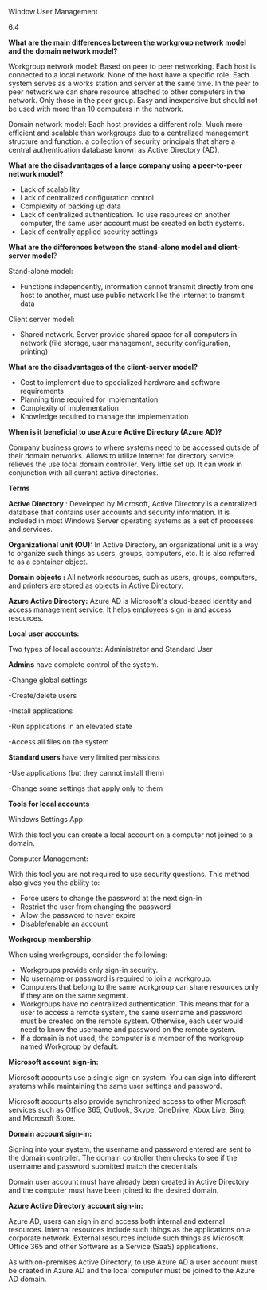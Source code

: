 Window User Management

6.4

**What are the main differences between the workgroup network model and the domain network model?**

Workgroup network model: Based on peer to peer networking. Each host is connected to a local network. None of the host have a specific role. Each system serves as a works station and server at the same time. In the peer to peer network we can share resource attached to other computers in the network. Only those in the peer group. Easy and inexpensive but should not be used with more than 10 computers in the network.

Domain network model: Each host provides a different role. Much more efficient and scalable than workgroups due to a centralized management structure and function. a collection of security principals that share a central authentication database known as Active Directory (AD).

**What are the disadvantages of a large company using a peer-to-peer network model?**

- Lack of scalability
- Lack of centralized configuration control
- Complexity of backing up data
- Lack of centralized authentication. To use resources on another computer, the same user account must be created on both systems.
- Lack of centrally applied security settings

**What are the differences between the stand-alone model and client-server model**?

Stand-alone model:

  - Functions independently, information cannot transmit directly from one host to another, must use public network like the internet to transmit data

Client server model:

  - Shared network. Server provide shared space for all computers in network (file storage, user management, security configuration, printing)

**What are the disadvantages of the client-server model?**

- Cost to implement due to specialized hardware and software requirements
- Planning time required for implementation
- Complexity of implementation
- Knowledge required to manage the implementation

**When is it beneficial to use Azure Active Directory (Azure AD)?**

Company business grows to where systems need to be accessed outside of their domain networks. Allows to utilize internet for directory service, relieves the use local domain controller. Very little set up. It can work in conjunction with all current active directories.

**Terms**

**Active Directory** : Developed by Microsoft, Active Directory is a centralized database that contains user accounts and security information. It is included in most Windows Server operating systems as a set of processes and services.

**Organizational unit (OU):** In Active Directory, an organizational unit is a way to organize such things as users, groups, computers, etc. It is also referred to as a container object.

**Domain objects :** All network resources, such as users, groups, computers, and printers are stored as objects in Active Directory.

**Azure Active Directory:** Azure AD is Microsoft&#39;s cloud-based identity and access management service. It helps employees sign in and access resources.

**Local user accounts:**

Two types of local accounts: Administrator and Standard User

**Admins** have complete control of the system.

-Change global settings

-Create/delete users

-Install applications

-Run applications in an elevated state

-Access all files on the system

**Standard users** have very limited permissions

-Use applications (but they cannot install them)

-Change some settings that apply only to them

**Tools for local accounts**

Windows Settings App:

With this tool you can create a local account on a computer not joined to a domain.

Computer Management:

With this tool you are not required to use security questions. This method also gives you the ability to:

- Force users to change the password at the next sign-in
- Restrict the user from changing the password
- Allow the password to never expire
- Disable/enable an account

**Workgroup membership:**

When using workgroups, consider the following:

- Workgroups provide only sign-in security.
- No username or password is required to join a workgroup.
- Computers that belong to the same workgroup can share resources only if they are on the same segment.
- Workgroups have no centralized authentication. This means that for a user to access a remote system, the same username and password must be created on the remote system. Otherwise, each user would need to know the username and password on the remote system.
- If a domain is not used, the computer is a member of the workgroup named Workgroup by default.

**Microsoft account sign-in:**

Microsoft accounts use a single sign-on system. You can sign into different systems while maintaining the same user settings and password.

Microsoft accounts also provide synchronized access to other Microsoft services such as Office 365, Outlook, Skype, OneDrive, Xbox Live, Bing, and Microsoft Store.

**Domain account sign-in:**

Signing into your system, the username and password entered are sent to the domain controller. The domain controller then checks to see if the username and password submitted match the credentials

Domain user account must have already been created in Active Directory and the computer must have been joined to the desired domain.

**Azure Active Directory account sign-in:**

Azure AD, users can sign in and access both internal and external resources. Internal resources include such things as the applications on a corporate network. External resources include such things as Microsoft Office 365 and other Software as a Service (SaaS) applications.

As with on-premises Active Directory, to use Azure AD a user account must be created in Azure AD and the local computer must be joined to the Azure AD domain.
